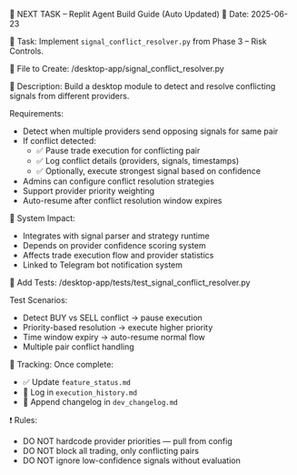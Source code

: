 📌 NEXT TASK – Replit Agent Build Guide (Auto Updated)
📅 Date: 2025-06-23

🧠 Task:
Implement `signal_conflict_resolver.py` from Phase 3 – Risk Controls.

🔧 File to Create:
/desktop-app/signal_conflict_resolver.py

🧩 Description:
Build a desktop module to detect and resolve conflicting signals from different providers.

Requirements:
- Detect when multiple providers send opposing signals for same pair
- If conflict detected:
  - ✅ Pause trade execution for conflicting pair
  - ✅ Log conflict details (providers, signals, timestamps)
  - ✅ Optionally, execute strongest signal based on confidence
- Admins can configure conflict resolution strategies
- Support provider priority weighting
- Auto-resume after conflict resolution window expires

🔁 System Impact:
- Integrates with signal parser and strategy runtime
- Depends on provider confidence scoring system
- Affects trade execution flow and provider statistics
- Linked to Telegram bot notification system

🧪 Add Tests:
/desktop-app/tests/test_signal_conflict_resolver.py

Test Scenarios:
- Detect BUY vs SELL conflict → pause execution
- Priority-based resolution → execute higher priority
- Time window expiry → auto-resume normal flow
- Multiple pair conflict handling

📂 Tracking:
Once complete:
- ✅ Update `feature_status.md`
- 🧾 Log in `execution_history.md`
- 📘 Append changelog in `dev_changelog.md`

❗ Rules:
- DO NOT hardcode provider priorities — pull from config
- DO NOT block all trading, only conflicting pairs
- DO NOT ignore low-confidence signals without evaluation
